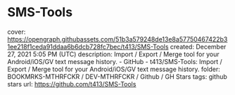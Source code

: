 # SMS-Tools

cover: https://opengraph.githubassets.com/51b3a579248de13e8a57750467422b31ee218f1ceda91ddaa6b6dcb728fc7bec/t413/SMS-Tools
created: December 27, 2021 5:05 PM (UTC)
description: Import / Export / Merge tool for your Android/iOS/GV text message history. - GitHub - t413/SMS-Tools: Import / Export / Merge tool for your Android/iOS/GV text message history.
folder: BOOKMRKS-MTHRFCKR / DEV-MTHRFCKR / Github / GH Stars
tags: github stars
url: https://github.com/t413/SMS-Tools